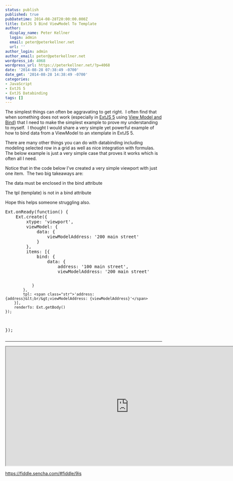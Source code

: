 ```yaml
---
status: publish
published: true
pubDatetime: 2014-08-28T20:00:00.000Z
title: ExtJS 5 Bind ViewModel To Template
author:
  display_name: Peter Kellner
  login: admin
  email: peter@peterkellner.net
  url: ''
author_login: admin
author_email: peter@peterkellner.net
wordpress_id: 4068
wordpress_url: https://peterkellner.net/?p=4068
date: '2014-08-28 07:38:49 -0700'
date_gmt: '2014-08-28 14:38:49 -0700'
categories:
- JavaScript
- ExtJS 5
- ExtJS Databinding
tags: []
---
```

<p>The simplest things can often be aggravating to get right.&#160; I often find that when something does not work (especially in <a href="http://docs.sencha.com/extjs/5.0/whats_new/5.0/whats_new.html">ExtJS 5</a> using <a href="http://docs.sencha.com/extjs/5.0/application_architecture/view_models_data_binding.html">View Model and Bind</a>) that I need to make the simplest example to prove my understanding to myself.&#160; I thought I would share a very simple yet powerful example of how to bind data from a ViewModel to an xtemplate in ExtJS 5.</p>
<p>There are many other things you can do with databinding including modeling selected row in a grid as well as nice integration with formulas.&#160; The below example is just a very simple case that proves it works which is often all I need.</p>
<p>Notice that in the code below I’ve created a very simple viewport with just one item.&#160; The two big takeaways are:</p>
<p>The data must be enclosed in the bind attribute</p>
<p>The tpl (template) is not in a bind attribute</p>
<p>Hope this helps someone struggling also.</p>
<pre class="csharpcode">Ext.onReady(<span class="kwrd">function</span>() {
    Ext.create({
        xtype: <span class="str">'viewport'</span>,
        viewModel: {
            data: {
                viewModelAddress: <span class="str">'200 main street'</span>
            }
        },
        items: [{
            bind: {
                data: {
                    address: <span class="str">'100 main street'</span>,
                    viewModelAddress: <span class="str">'200 main street'</span>

                }
            },
            tpl: <span class="str">'address: {address}&lt;br/&gt;viewModelAddress: {viewModelAddress}'</span>
        }],
        renderTo: Ext.getBody()
    });
});</pre></p>
<hr />
<p><iframe style="height: 383px; width: 788px" height="150" src="https://fiddle.sencha.com/fiddle/9is" width="600"></iframe></p>
<p><a title="https://fiddle.sencha.com/#fiddle/9is" href="https://fiddle.sencha.com/#fiddle/9is">https://fiddle.sencha.com/#fiddle/9is</a></p>
